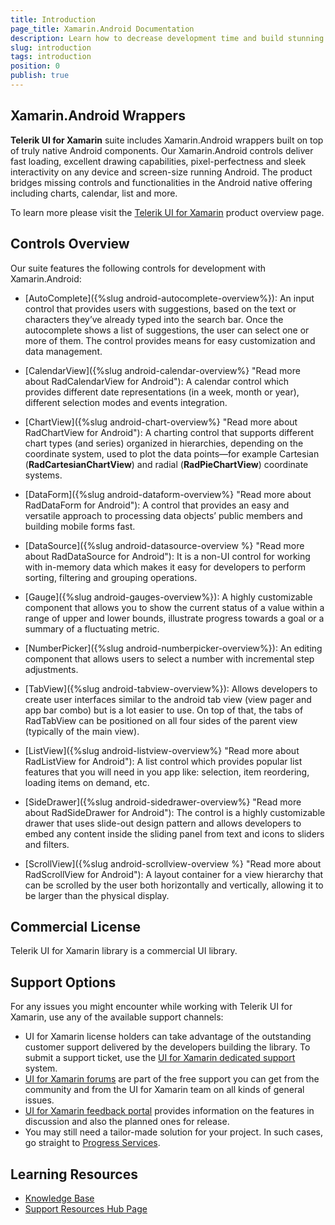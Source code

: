 ```yaml
---
title: Introduction
page_title: Xamarin.Android Documentation
description: Learn how to decrease development time and build stunning Android apps with the native control  wrappers - part of Telerik UI for Xamarin.Android.
slug: introduction
tags: introduction
position: 0
publish: true
---
```


## Xamarin.Android Wrappers

**Telerik UI for Xamarin** suite includes Xamarin.Android wrappers built on top of truly native Android components. Our Xamarin.Android controls deliver fast loading, excellent drawing capabilities, pixel-perfectness and sleek interactivity on any device and screen-size running Android. The product bridges missing controls and functionalities in the Android native offering including charts, calendar, list and more.

To learn more please visit the [ Telerik UI for Xamarin](http://www.telerik.com/xamarin-ui) product overview page.

## Controls Overview

Our suite features the following controls for development with Xamarin.Android:

* [AutoComplete]({%slug android-autocomplete-overview%}):  An input control that provides users with suggestions, based on the text or characters they’ve already typed into the search bar. Once the autocomplete shows a list of suggestions, the user can select one or more of them. The control provides means for easy customization and data management.

* [CalendarView]({%slug android-calendar-overview%} "Read more about RadCalendarView for Android"): A calendar control which provides different date representations (in a week, month or year), different selection modes and events integration.

* [ChartView]({%slug android-chart-overview%} "Read more about RadChartView for Android"): A charting control that supports different chart types (and series) organized in hierarchies, depending on the coordinate system, used to plot the data points&mdash;for example Cartesian (**RadCartesianChartView**) and radial (**RadPieChartView**) coordinate systems.

* [DataForm]({%slug android-dataform-overview%} "Read more about RadDataForm for Android"): A control that provides an easy and versatile approach to processing data objects’ public members and building mobile forms fast.

* [DataSource]({%slug android-datasource-overview %} "Read more about RadDataSource for Android"): It is a non-UI control for working with in-memory data which makes it easy for developers to perform sorting, filtering and grouping operations.

* [Gauge]({%slug android-gauges-overview%}): A highly customizable component that allows you to show the current status of a value within a range of upper and lower bounds, illustrate progress towards a goal or a summary of a fluctuating metric.

* [NumberPicker]({%slug android-numberpicker-overview%}): An editing component that allows users to select a number with incremental step adjustments.

* [TabView]({%slug android-tabview-overview%}): Allows developers to create user interfaces similar to the android tab view (view pager and app bar combo) but is a lot easier to use. On top of that, the tabs of RadTabView can be positioned on all four sides of the parent view (typically of the main view). 

* [ListView]({%slug android-listview-overview%} "Read more about RadListView for Android"): A list control which provides popular list features that you will need in you app like: selection, item reordering, loading items on demand, etc.

* [SideDrawer]({%slug android-sidedrawer-overview%} "Read more about RadSideDrawer for Android"): The control is a highly customizable drawer that uses slide-out design pattern and allows developers to embed any content inside the sliding panel from text and icons to sliders and filters. 

* [ScrollView]({%slug android-scrollview-overview %} "Read more about RadScrollView for Android"): A layout container for a view hierarchy that can be scrolled by the user both horizontally and vertically, allowing it to be larger than the physical display.

## Commercial License

Telerik UI for Xamarin library is a commercial UI library.

## Support Options

For any issues you might encounter while working with Telerik UI for Xamarin, use any of the available support channels:

* UI for Xamarin license holders can take advantage of the outstanding customer support delivered by the developers building the library. To submit a support ticket, use the [UI for Xamarin dedicated support](https://www.telerik.com/account/support-tickets?pid=1534) system.
* [UI for Xamarin forums](https://www.telerik.com/forums/xamarin) are part of the free support you can get from the community and from the UI for Xamarin team on all kinds of general issues.
* [UI for Xamarin feedback portal](https://feedback.telerik.com/xamarin) provides information on the features in discussion and also the planned ones for release.
* You may still need a tailor-made solution for your project. In such cases, go straight to [Progress Services](https://www.progress.com/services).

## Learning Resources

* [Knowledge Base](https://docs.telerik.com/devtools/xamarin/knowledge-base)
* [Support Resources Hub Page](https://www.telerik.com/support/xamarin-ui)
